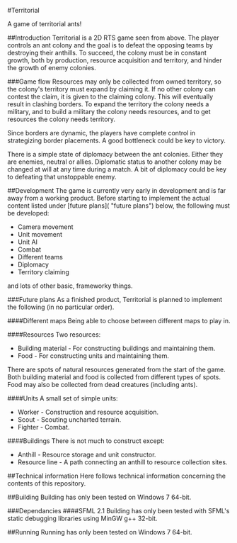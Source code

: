 #Territorial

A game of territorial ants!

##Introduction
Territorial is a 2D RTS game seen from above. The player controls an ant colony and the goal is to defeat the opposing teams by destroying their anthills. To succeed, the colony must be in constant growth, both by production, resource acquisition and territory, and hinder the growth of enemy colonies. 


###Game flow
Resources may only be collected from owned territory, so the colony's territory must expand by claiming it. If no other colony can contest the claim, it is given to the claiming colony. This will eventually result in clashing borders. To expand the territory the colony needs a military, and to build a military the colony needs resources, and to get resources the colony needs territory. 

Since borders are dynamic, the players have complete control in strategizing border placements. A good bottleneck could be key to victory.

There is a simple state of diplomacy between the ant colonies. Either they are enemies, neutral or allies. Diplomatic status to another colony may be changed at will at any time during a match. A bit of diplomacy could be key to defeating that unstoppable enemy.



##Development
The game is currently very early in development and is far away from a working product. Before starting to implement the actual content listed under [future plans]( "future plans") below, the following must be developed:

* Camera movement
* Unit movement
* Unit AI
* Combat
* Different teams
* Diplomacy
* Territory claiming

and lots of other basic, frameworky things.


###Future plans
As a finished product, Territorial is planned to implement the following (in no particular order).

####Different maps
Being able to choose between different maps to play in.


####Resources
Two resources:

* Building material - For constructing buildings and maintaining them.
* Food - For constructing units and maintaining them.

There are spots of natural resources generated from the start of the game. Both building material and food is collected from different types of spots. Food may also be collected from dead creatures (including ants).

####Units
A small set of simple units:

* Worker - Construction and resource acquisition.
* Scout - Scouting uncharted terrain.
* Fighter - Combat.

####Buildings
There is not much to construct except:

* Anthill - Resource storage and unit constructor.
* Resource line - A path connecting an anthill to resource collection sites.


##Technical information
Here follows technical information concerning the contents of this repository.

##Building
Building has only been tested on Windows 7 64-bit.

###Dependancies
####SFML 2.1
Building has only been tested with SFML's static debugging libraries using MinGW g++ 32-bit.   

##Running
Running has only been tested on Windows 7 64-bit.




